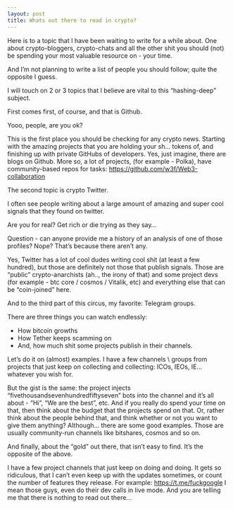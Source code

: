 ```yaml
---
layout: post
title: Whats out there to read in crypto?
---
```


Here is to a topic that I have been waiting to write for a while about. One about crypto-bloggers, crypto-chats and all the other shit you should (not) be spending your most valuable resource on - your time.

And I’m not planning to write a list of people you should follow; quite the opposite I guess.

I will touch on 2 or 3 topics that I believe are vital to this “hashing-deep” subject.

First comes first, of course, and that is Github.

Yooo, people, are you ok?

This is the first place you should be checking for any crypto news. Starting with the amazing projects that you are holding your sh… tokens of, and finishing up with private GitHubs of developers. Yes, just imagine, there are blogs on Github. More so, a lot of projects, (for example - Polka), have community-based repos for tasks: https://github.com/w3f/Web3-collaboration

The second topic is crypto Twitter.

I often see people writing about a large amount of amazing and super cool signals that they found on twitter.

Are you for real? Get rich or die trying as they say…

Question - can anyone provide me a history of an analysis of one of those profiles? Nope? That’s because there aren’t any.

Yes, Twitter has a lot of cool dudes writing cool shit (at least a few hundred), but those are definitely not those that publish signals. Those are “public” crypto-anarchists (ah.., the irony of that) and some project devs (for example - btc core / cosmos / Vitalik, etc) and everything else that can be “coin-joined” here.

And to the third part of this circus, my favorite: Telegram groups.

There are three things you can watch endlessly:

- How bitcoin growths
- How Tether keeps scamming on
- And, how much shit some projects publish in their channels.

Let’s do it on (almost) examples. I have a few channels \ groups from projects that just keep on collecting and collecting: ICOs, IEOs, IE… whatever you wish for.

But the gist is the same: the project injects “fivethousandsevenhundredfiftyseven” bots into the channel and it’s all about - “Hi”, “We are the best”, etc. And if you really do spend your time on that, then think about the budget that the projects spend on that. Or, rather think about the people behind that, and think whether or not you want to give them anything? Although… there are some good examples. Those are usually community-run channels like bitshares, cosmos and so on.

And finally, about the “gold” out there, that isn’t easy to find. It’s the opposite of the above.

I have a few project channels that just keep on doing and doing. It gets so ridiculous, that I can’t even keep up with the updates sometimes, or count the number of features they release. For example: https://t.me/fuckgoogle I mean those guys, even do their dev calls in live mode. And you are telling me that there is nothing to read out there…



